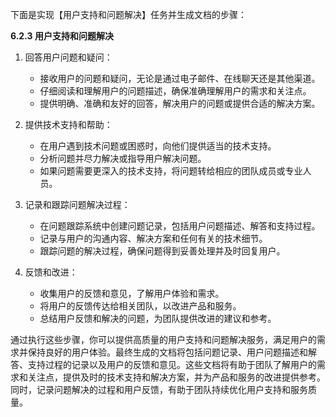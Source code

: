 下面是实现【用户支持和问题解决】任务并生成文档的步骤：

**6.2.3 用户支持和问题解决**

1. 回答用户问题和疑问：
   - 接收用户的问题和疑问，无论是通过电子邮件、在线聊天还是其他渠道。
   - 仔细阅读和理解用户的问题描述，确保准确理解用户的需求和关注点。
   - 提供明确、准确和友好的回答，解决用户的问题或提供合适的解决方案。

2. 提供技术支持和帮助：
   - 在用户遇到技术问题或困惑时，向他们提供适当的技术支持。
   - 分析问题并尽力解决或指导用户解决问题。
   - 如果问题需要更深入的技术支持，将问题转给相应的团队成员或专业人员。

3. 记录和跟踪问题解决过程：
   - 在问题跟踪系统中创建问题记录，包括用户问题描述、解答和支持过程。
   - 记录与用户的沟通内容、解决方案和任何有关的技术细节。
   - 跟踪问题的解决过程，确保问题得到妥善处理并及时回复用户。

4. 反馈和改进：
   - 收集用户的反馈和意见，了解用户体验和需求。
   - 将用户的反馈传达给相关团队，以改进产品和服务。
   - 总结用户反馈和解决的问题，为团队提供改进的建议和参考。

通过执行这些步骤，你可以提供高质量的用户支持和问题解决服务，满足用户的需求并保持良好的用户体验。最终生成的文档将包括问题记录、用户问题描述和解答、支持过程的记录以及用户的反馈和意见。这些文档将有助于团队了解用户的需求和关注点，提供及时的技术支持和解决方案，并为产品和服务的改进提供参考。同时，记录问题解决的过程和用户反馈，有助于团队持续优化用户支持和服务质量。
